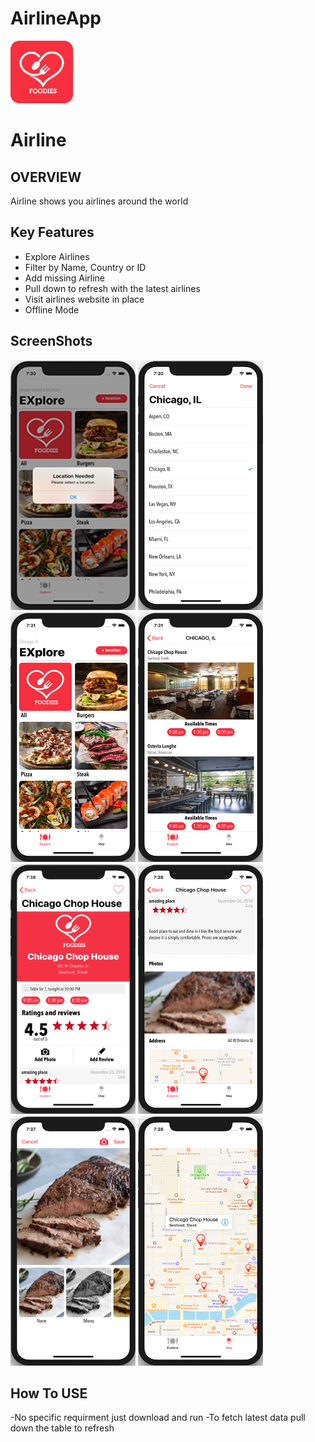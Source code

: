 # AirlineApp



<img src="https://github.com/mohammed-fawzi/Foodies/blob/master/screenshots/app-icon.png"  width="100" height="100" />

# Airline

## OVERVIEW
Airline shows you airlines around the world

## Key Features
- Explore Airlines
- Filter by Name, Country or ID 
- Add missing Airline
-	Pull down to refresh with the latest airlines
-	Visit airlines website in place
-	Offline Mode

## ScreenShots
<img src="https://github.com/mohammed-fawzi/Foodies/blob/master/screenshots/1.png"  width="200" height="400" /> <img src="https://github.com/mohammed-fawzi/Foodies/blob/master/screenshots/2.png"  width="200" height="400" /> <img src="https://github.com/mohammed-fawzi/Foodies/blob/master/screenshots/3.png"  width="200" height="400" /> <img src="https://github.com/mohammed-fawzi/Foodies/blob/master/screenshots/4.png"  width="200" height="400" />
<img src="https://github.com/mohammed-fawzi/Foodies/blob/master/screenshots/5.png"  width="200" height="400" /> <img src="https://github.com/mohammed-fawzi/Foodies/blob/master/screenshots/6.png"  width="200" height="400" /> <img src="https://github.com/mohammed-fawzi/Foodies/blob/master/screenshots/7.png"  width="200" height="400" /> <img src="https://github.com/mohammed-fawzi/Foodies/blob/master/screenshots/8.png"  width="200" height="400" />

## How To USE
-No specific requirment just download and run
-To fetch latest data pull down the table to refresh
